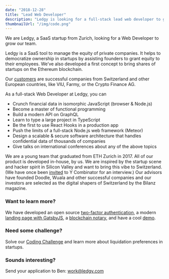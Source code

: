 ```yaml
---
date: "2018-12-28"
title: "Lead Web Developer"
description: "Ledgy is looking for a full-stack lead web developer to grow it’s team. Join us to work on React, Node.js, Flow, and Meteor."
thumbnailUrl: "/img/code.png"
---
```


We are Ledgy, a SaaS startup from Zurich, looking for a Web Developer to grow our team.

Ledgy is a SaaS tool to manage the equity of private companies. It helps to democratize ownership in startups by assisting founders to grant equity to their employees. We’ve also developed a first concept to bring shares of startups on the Ethereum blockchain.

Our [customers](/) are successful companies from Switzerland and other European countries, like VIU, Farmy, or the Crypto Finance AG.

As a full-stack Web Developer at Ledgy, you can
* Crunch financial data in isomorphic JavaScript (browser & Node.js)
* Become a master of functional programming
* Build a modern API on GraphQL
* Learn to type a large project in TypeScript
* Be the first to use React Hooks in a production app
* Push the limits of a full-stack Node.js web framework (Meteor)
* Design a scalable & secure software architecture that handles confidential data of thousands of companies
* Give talks on international conferences about any of the above topics

We are a young team that graduated from ETH Zurich in 2017. All of our product is developed in-house, by us. We are inspired by the startup scene and hacker spirit in Silicon Valley and want to bring this vibe to Switzerland. (We have once been [invited](https://blog.ledgy.com/our-interview-at-y-combinator-e1131fd89ecc) to Y Combinator for an interview.) Our advisors have founded Doodle, Wuala and other successful companies and our investors are selected as the digital shapers of Switzerland by the Bilanz magazine.

### Want to learn more?

We have developed an open source [​two-factor authentication​](https://blog.meteor.com/tutorial-two-factor-authentication-with-meteor-and-totp-21d4a2f9ee51), a modern [​landing page with GatsbyJS​](https://github.com/morloy/ledgy.com), a [​blockchain notary​](https://blog.ledgy.com/the-ledgy-blockchain-notary-3fb3dc423aae), and have a cool [​demo​](https://demo.ledgy.com/).

### Need some challenge?

Solve our [​Coding Challenge​](https://gist.github.com/morloy/40bc8469cef175c7607a437ac37d4110) and learn more about liquidation preferences in startups.

### Sounds interesting?

Send your application to Ben: ​[work@ledgy.com​](mailto:work@ledgy.com)
